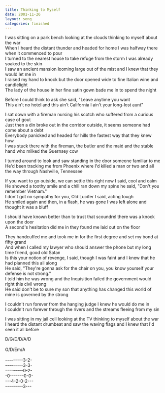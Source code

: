 ```yaml
---
title: Thinking to Myself
date: 2001-11-26
layout: song
categories: finished
---
```

I was sitting on a park bench looking at the clouds thinking to myself about the war  
When I heard the distant thunder and headed for home I was halfway there when it commenced to pour  
I turned to the nearest house to take refuge from the storm I was already soaked to the skin  
I saw an ancient mansion looming large out of the mist and I knew that they would let me in  
I raised my hand to knock but the door opened wide to fine Italian wine and candlelight  
The lady of the house in her fine satin gown bade me in to spend the night

<div class="chorus">
  Before I could think to ask she said, "Leave anytime you want<br/>
  This ain't no hotel and this ain't California I ain't your long-lost aunt"
</div>

I sat down with a fireman nursing his scotch who suffered from a curious case of gout  
Just then a din broke out in the corridor outside, it seems someone had come about a debt  
Everybody panicked and headed for hills the fastest way that they knew how  
I was stuck there with the fireman, the butler and the maid and the stable hand who milked the Guernsey cow

<div class="chorus">
  I turned around to look and saw standing in the door someone familiar to me<br/>
  He'd been tracking me from Phoenix where I'd killed a man or two and all the way through Nashville, Tennessee
</div>

If you want to go outside, we can settle this right now I said, cool and calm  
He showed a toothy smile and a chill ran down my spine he said, "Don't you remember Vietnam."  
I don't got no sympathy for you, Old Lucifer I said, acting tough  
He smiled again and then, in a flash, he was gone I was left alone and thought it was a bluff

<div class="chorus">
  I should have known better than to trust that scoundrel there was a knock upon the door<br/>
  A second's hesitation did me in they found me laid out on the floor
</div>

They handcuffed me and took me in for the first degree and set my bond at fifty grand  
And when I called my lawyer who should answer the phone but my long time friend, good old Satan  
Is this your notion of revenge, I said, though I was faint and I knew that he had planned this all along  
He said, "They're gonna ask for the chair on you, you know yourself your defense is not strong."  
I told him he was wrong and the Inquisition failed the government would right this civil wrong  
He said don't be to sure my son that anything has changed this world of mine is governed by the strong

<div class="chorus">
  I couldn't run forever from the hanging judge I knew he would do me in<br/>
  I couldn't run forever through the rivers and the streams fleeing from my sin
</div>

I was sitting in my jail cell looking at the TV thinking to myself about the war  
I heard the distant drumbeat and saw the waving flags and I knew that I'd seen it all before

<div class="chords">
  D/G/D/D/A/D<br/>
  <br/>
  G/D/Em/A<br/>
  <br/>
  ---------3-2-<br/>
  ---------3-3-<br/>
  ---------0-2-<br/>
  -0-------0-0-<br/>
  ---4-2-0-2---<br/>
  ---------3---
</div>

